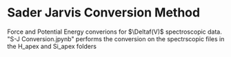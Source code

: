 # Sader Jarvis Conversion Method
Force and Potential Energy converions for $\Deltaf(V)$ spectroscopic data.
"S-J Conversion.jpynb" performs the conversion on the spectrscopic files in the H_apex and Si_apex folders
